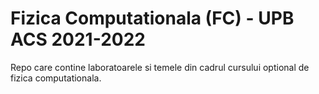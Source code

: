 # Fizica Computationala (FC) - UPB ACS 2021-2022
Repo care contine laboratoarele si temele din cadrul cursului optional de fizica computationala.
